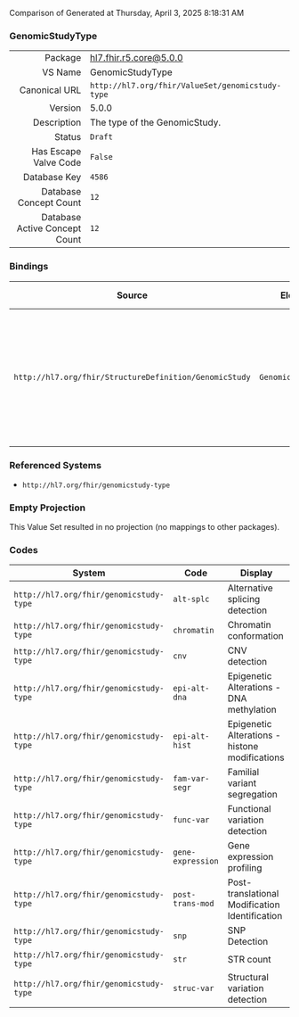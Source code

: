 Comparison of 
Generated at Thursday, April 3, 2025 8:18:31 AM

### GenomicStudyType

|      |     |
| ---: | --- |
| Package | hl7.fhir.r5.core@5.0.0 |
| VS Name | GenomicStudyType |
| Canonical URL | `http://hl7.org/fhir/ValueSet/genomicstudy-type` |
| Version | 5.0.0 |
| Description | The type of the GenomicStudy. |
| Status | `Draft` |
| Has Escape Valve Code | `False` |
| Database Key | `4586` |
| Database Concept Count | `12` |
| Database Active Concept Count | `12` |
### Bindings

| Source | Element | Binding | Strength | Element Short |
| ------ | ------- | ------- | -------- | ------------- |
| `http://hl7.org/fhir/StructureDefinition/GenomicStudy` | `GenomicStudy.type` | `http://hl7.org/fhir/ValueSet/genomicstudy-type` | `Example` | The type of the study (e.g., Familial variant segregation, Functional variation detection, or Gene expression profiling) |

### Referenced Systems

* `http://hl7.org/fhir/genomicstudy-type`
### Empty Projection

This Value Set resulted in no projection (no mappings to other packages).

### Codes

| System | Code | Display |
| ------ | ---- | ------- |
| `http://hl7.org/fhir/genomicstudy-type` | `alt-splc` | Alternative splicing detection |
| `http://hl7.org/fhir/genomicstudy-type` | `chromatin` | Chromatin conformation |
| `http://hl7.org/fhir/genomicstudy-type` | `cnv` | CNV detection |
| `http://hl7.org/fhir/genomicstudy-type` | `epi-alt-dna` | Epigenetic Alterations -DNA methylation |
| `http://hl7.org/fhir/genomicstudy-type` | `epi-alt-hist` | Epigenetic Alterations - histone modifications |
| `http://hl7.org/fhir/genomicstudy-type` | `fam-var-segr` | Familial variant segregation |
| `http://hl7.org/fhir/genomicstudy-type` | `func-var` | Functional variation detection |
| `http://hl7.org/fhir/genomicstudy-type` | `gene-expression` | Gene expression profiling |
| `http://hl7.org/fhir/genomicstudy-type` | `post-trans-mod` | Post-translational Modification Identification |
| `http://hl7.org/fhir/genomicstudy-type` | `snp` | SNP Detection |
| `http://hl7.org/fhir/genomicstudy-type` | `str` | STR count |
| `http://hl7.org/fhir/genomicstudy-type` | `struc-var` | Structural variation detection |
